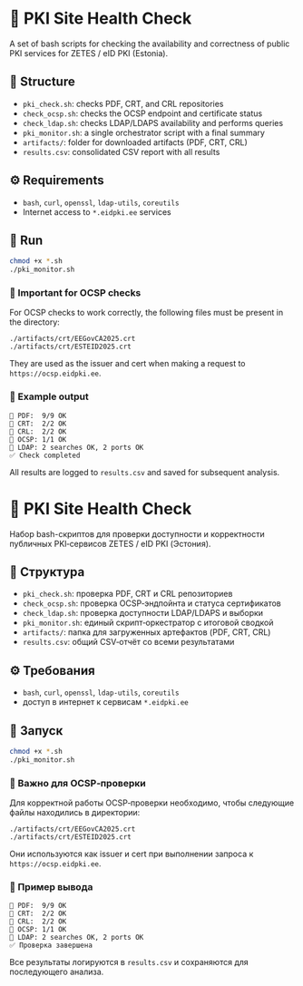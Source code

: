 # 🧪 PKI Site Health Check

A set of bash scripts for checking the availability and correctness of public PKI services for ZETES / eID PKI (Estonia).

## 📂 Structure
- `pki_check.sh`: checks PDF, CRT, and CRL repositories
- `check_ocsp.sh`: checks the OCSP endpoint and certificate status
- `check_ldap.sh`: checks LDAP/LDAPS availability and performs queries
- `pki_monitor.sh`: a single orchestrator script with a final summary
- `artifacts/`: folder for downloaded artifacts (PDF, CRT, CRL)
- `results.csv`: consolidated CSV report with all results

## ⚙️ Requirements
- `bash`, `curl`, `openssl`, `ldap-utils`, `coreutils`
- Internet access to `*.eidpki.ee` services

## 🚀 Run
```bash
chmod +x *.sh
./pki_monitor.sh
```

### 🔑 Important for OCSP checks
For OCSP checks to work correctly, the following files must be present in the directory:

```text
./artifacts/crt/EEGovCA2025.crt
./artifacts/crt/ESTEID2025.crt
```

They are used as the issuer and cert when making a request to `https://ocsp.eidpki.ee`.

### 🧾 Example output
```text
📄 PDF:  9/9 OK
🔏 CRT:  2/2 OK
🚫 CRL:  2/2 OK
🧩 OCSP: 1/1 OK
📡 LDAP: 2 searches OK, 2 ports OK
✅ Check completed
```

All results are logged to `results.csv` and saved for subsequent analysis.

# 🧪 PKI Site Health Check

Набор bash-скриптов для проверки доступности и корректности публичных PKI‑сервисов ZETES / eID PKI (Эстония).

## 📂 Структура
- `pki_check.sh`: проверка PDF, CRT и CRL репозиториев
- `check_ocsp.sh`: проверка OCSP‑эндпойнта и статуса сертификатов
- `check_ldap.sh`: проверка доступности LDAP/LDAPS и выборки
- `pki_monitor.sh`: единый скрипт‑оркестратор с итоговой сводкой
- `artifacts/`: папка для загруженных артефактов (PDF, CRT, CRL)
- `results.csv`: общий CSV‑отчёт со всеми результатами

## ⚙️ Требования
- `bash`, `curl`, `openssl`, `ldap-utils`, `coreutils`
- доступ в интернет к сервисам `*.eidpki.ee`

## 🚀 Запуск
```bash
chmod +x *.sh
./pki_monitor.sh
```

### 🔑 Важно для OCSP‑проверки
Для корректной работы OCSP‑проверки необходимо, чтобы следующие файлы находились в директории:

```text
./artifacts/crt/EEGovCA2025.crt
./artifacts/crt/ESTEID2025.crt
```

Они используются как issuer и cert при выполнении запроса к `https://ocsp.eidpki.ee`.

### 🧾 Пример вывода
```text
📄 PDF:  9/9 OK
🔏 CRT:  2/2 OK
🚫 CRL:  2/2 OK
🧩 OCSP: 1/1 OK
📡 LDAP: 2 searches OK, 2 ports OK
✅ Проверка завершена
```

Все результаты логируются в `results.csv` и сохраняются для последующего анализа.
